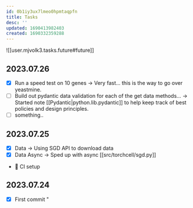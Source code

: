 ```yaml
---
id: 0b1iy3ux7lmeo0hpmtaqpfn
title: Tasks
desc: ''
updated: 1690413982403
created: 1690332359288
---
```


![[user.mjvolk3.tasks.future#future]]

## 2023.07.26

- [x] Run a speed test on 10 genes → Very fast... this is the way to go over yeastmine.
- [ ] Build out pydantic data validation for each of the get data methods... → Started note [[Pydantic|python.lib.pydantic]] to help keep track of best policies and design principles.
- [ ] something..

## 2023.07.25

- [x] Data → Using SGD API to download data
- [x] Data Async → Sped up with async [[src/torchcell/sgd.py]]
- 🔲 CI setup

## 2023.07.24

- [x] First commit
"
